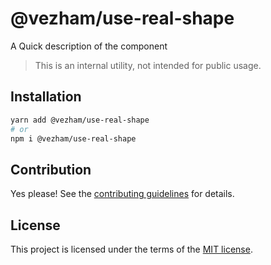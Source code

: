 # @vezham/use-real-shape

A Quick description of the component

> This is an internal utility, not intended for public usage.

## Installation

```sh
yarn add @vezham/use-real-shape
# or
npm i @vezham/use-real-shape
```

## Contribution

Yes please! See the
[contributing guidelines](https://github.com/vezham/heroui/blob/master/CONTRIBUTING.md)
for details.

## License

This project is licensed under the terms of the
[MIT license](https://github.com/vezham/heroui/blob/master/LICENSE).
